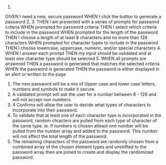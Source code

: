 #####
1.
GIVEN I need a new, secure password
WHEN I click the button to generate a password
2, 3. 
THEN I am presented with a series of prompts for password criteria
WHEN prompted for password criteria
THEN I select which criteria to include in the password
WHEN prompted for the length of the password
THEN I choose a length of at least 8 characters and no more than 128 characters
WHEN prompted for character types to include in the password
THEN I choose lowercase, uppercase, numeric, and/or special characters
4.
WHEN I answer each prompt
THEN my input should be validated and at least one character type should be selected
5.
WHEN all prompts are answered
THEN a password is generated that matches the selected criteria
WHEN the password is generated
THEN the password is either displayed in an alert or written to the page


1. The new password will be a mix of Upper case and lower case letters, numbers and symbols to make it secure.
2. A validated prompt will ask the user for a number between 8 - 128 and will not accept non numbers.
3. 4 Confirms will allow the user to decide what types of characters to incorporate into their password.
4. To validate that at least one of each character type is incorporated in the password, random chracters are pulled from each type of character of the same type. ie. if numbers is chosen atleast one number will be pulled from the number array and added to the password. This number will not affect the total length of the password.
5. The remaining characters of the password are randomly chosen from a combined array of the chosen element types and unshifted to the password array then are joined to create and display the randomized password.
